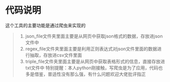 # 代码说明
这个工具的主要功能是通过爬虫来实现的
> 1. json_file文件夹里面主要是从网页中获取json格式的数据，存放进json文件中
> 2. regex_file文件夹里面主要是利用正则表达式对json文件里面的数据进行抽取，存放进csv文件里面
> 3. triple_file文件夹里面主要是从网页中获取表格形式的信息，直接存放进txt文件中
特别提醒：本人python刚接触，写爬虫是为了应用，代码也多是借鉴，普适性没有那么强，有什么问题欢迎大佬批评指正
